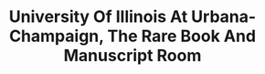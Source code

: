 ---
layout: repo
title: "University Of Illinois At Urbana-Champaign, The Rare Book And Manuscript Room"
id: 15735
permalink: repos/15735/
---